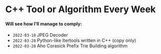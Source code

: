 # C++ Tool or Algorithm Every Week

#### Will see how I'll manage to comply: 

* `2022-03-10` JPEG Decoder 
* `2022-03-28` Python-like Itertools written in C++ (copy only)
* `2022-03-28` Aho Corasick Prefix Trie Building algorithm 
